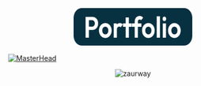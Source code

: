 
<div align="center">
  <a href="https://zaurh.com">
    <img src="https://github.com/helloworlditsm/APK/blob/ad0e7e8cf4c639107acacaec885e077faffdca4b/portfolio.svg" alt="Description of your image" width="240" height="76">
  </a>
</div>


[![MasterHead](https://i.hizliresim.com/gl7cx5q.gif)](https://zaurh.com)
  <p align="center"><img src="https://komarev.com/ghpvc/?username=zaurh&label=Profile%20views&color=0eb64f&style=flat" alt="zaurway" /> </p>






 

